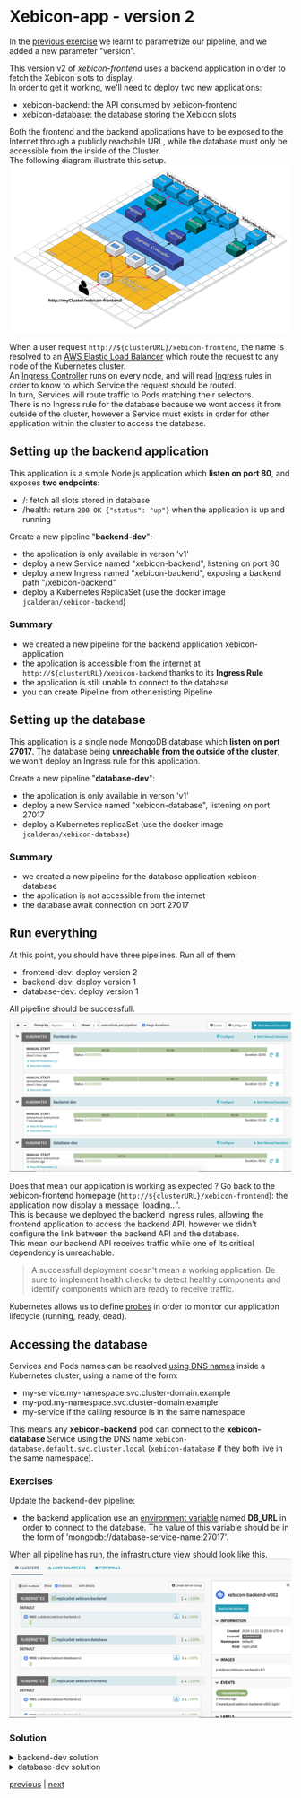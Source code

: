 # Xebicon-app - version 2
In the [previous exercise](../exercise2/README.md) we learnt to parametrize our pipeline, 
and we added a new parameter "version".

This version v2 of *xebicon-frontend* uses a backend application in order to fetch the Xebicon slots to display.  
In order to get it working, we'll need to deploy two new applications:
- xebicon-backend: the API consumed by xebicon-frontend
- xebicon-database: the database storing the Xebicon slots 

Both the frontend and the backend applications have to be exposed to the Internet through a publicly reachable URL, 
while the database must only be accessible from the inside of the Cluster.  
The following diagram illustrate this setup.
![Target deployment diagram](./xebicon-stack-cloudcraft.svg)

When a user request ```http://${clusterURL}/xebicon-frontend```, the name is resolved to an [AWS Elastic Load Balancer](https://aws.amazon.com/elasticloadbalancing/) which
route the request to any node of the Kubernetes cluster.  
An [Ingress Controller](https://kubernetes.io/docs/concepts/services-networking/ingress-controllers/) runs on every node, and will read [Ingress](https://kubernetes.io/fr/docs/concepts/services-networking/ingress/) rules in order to know to which Service the request should be routed.  
In turn, Services will route traffic to Pods matching their selectors.  
There is no Ingress rule for the database because 
we wont access it from outside of the cluster, however a Service must exists in order for other application within the cluster to access the database.

## Setting up the backend application
This application is a simple Node.js application which **listen on port 80**, and exposes **two endpoints**:
- /: fetch all slots stored in database
- /health: return ```200 OK {"status": "up"}``` when the application is up and running

Create a new pipeline "**backend-dev**":
- the application is only available in verson 'v1'
- deploy a new Service named "xebicon-backend", listening on port 80
- deploy a new Ingress named "xebicon-backend", exposing a backend path "/xebicon-backend"
- deploy a Kubernetes ReplicaSet (use the docker image ```jcalderan/xebicon-backend```)

### Summary
- we created a new pipeline for the backend application xebicon-application
- the application is accessible from the internet at ```http://${clusterURL}/xebicon-backend``` thanks to its **Ingress Rule**
- the application is still unable to connect to the database
- you can create Pipeline from other existing Pipeline

## Setting up the database
This application is a single node MongoDB database which **listen on port 27017**.
The database being **unreachable from the outside of the cluster**, we won't deploy an Ingress rule for this application.

Create a new pipeline "**database-dev**":
- the application is only available in verson 'v1'
- deploy a new Service named "xebicon-database", listening on port 27017
- deploy a Kubernetes replicaSet (use the docker image ```jcalderan/xebicon-database```)

### Summary
- we created a new pipeline for the database application xebicon-database
- the application is not accessible from the internet
- the database await connection on port 27017

## Run everything
At this point, you should have three pipelines. Run all of them:
- frontend-dev: deploy version 2
- backend-dev: deploy version 1
- database-dev: deploy version 1

All pipeline should be successfull.
![xebistack pipeline](./xebi-stack-pipelines.png)

Does that mean our application is working as expected ?
Go back to the xebicon-frontend homepage (```http://${clusterURL}/xebicon-frontend```): the application now display a message 'loading...'.  
This is because we deployed the backend Ingress rules, allowing the frontend application to access the backend API, however we didn't configure the link between the backend API and the database.  
This mean our backend API receives traffic while one of its critical dependency is unreachable.

> A successfull deployment doesn't mean a working application. Be sure to implement health checks to detect healthy components and identify components which are ready to receive traffic.

Kubernetes allows us to define [probes](https://kubernetes.io/docs/concepts/workloads/pods/pod-lifecycle/#container-probes) in order to monitor our application lifecycle (running, ready, dead).  

## Accessing the database
Services and Pods names can be resolved [using DNS names](https://kubernetes.io/docs/concepts/services-networking/dns-pod-service/)
inside a Kubernetes cluster, using a name of the form:
- my-service.my-namespace.svc.cluster-domain.example
- my-pod.my-namespace.svc.cluster-domain.example
- my-service if the calling resource is in the same namespace

This means any **xebicon-backend** pod can connect to the **xebicon-database** Service using the DNS name ```xebicon-database.default.svc.cluster.local``` (```xebicon-database``` if they both live in the same namespace).

### Exercises
Update the backend-dev pipeline:
- the backend application use an [environment variable](https://kubernetes.io/docs/tasks/inject-data-application/define-environment-variable-container/) named **DB_URL** in order to connect to the database. 
The value of this variable should be in the form of 'mongodb://database-service-name:27017'.  

When all pipeline has run, the infrastructure view should look like this.
![xebistack cluster view](./xebi-stack-cluster.png)

### Solution

<details>
    <summary>backend-dev solution</summary>
    <p>
    Click "Pipeline Actions" (upper right), then click "Edit as JSON", and copy paste the following JSON.

```json
{
  "keepWaitingPipelines": false,
  "limitConcurrent": true,
  "parameterConfig": [
    {
      "default": "v1",
      "description": "",
      "hasOptions": true,
      "label": "version",
      "name": "version",
      "options": [
        {
          "value": "v1"
        }
      ],
      "pinned": false,
      "required": true
    }
  ],
  "stages": [
    {
      "account": "kubernetes",
      "cloudProvider": "kubernetes",
      "manifests": [
        {
          "apiVersion": "v1",
          "kind": "Service",
          "metadata": {
            "name": "xebicon-backend"
          },
          "spec": {
            "ports": [
              {
                "port": 80,
                "protocol": "TCP"
              }
            ],
            "selector": {
              "app": "xebicon-backend",
              "environment": "dev",
              "version": "${parameters.version}"
            }
          }
        }
      ],
      "moniker": {
        "app": "xebicon-app"
      },
      "name": "Deploy Service",
      "refId": "1",
      "requisiteStageRefIds": [],
      "skipExpressionEvaluation": false,
      "source": "text",
      "trafficManagement": {
        "enabled": false,
        "options": {
          "enableTraffic": false,
          "services": []
        }
      },
      "type": "deployManifest"
    },
    {
      "account": "kubernetes",
      "cloudProvider": "kubernetes",
      "manifests": [
        {
          "apiVersion": "networking.k8s.io/v1beta1",
          "kind": "Ingress",
          "metadata": {
            "annotations": {
              "nginx.ingress.kubernetes.io/rewrite-target": "/$2"
            },
            "name": "xebicon-backend-ingress"
          },
          "spec": {
            "rules": [
              {
                "http": {
                  "paths": [
                    {
                      "backend": {
                        "serviceName": "xebicon-backend",
                        "servicePort": 80
                      },
                      "path": "/xebicon-backend(/|$)(.*)"
                    }
                  ]
                }
              }
            ]
          }
        }
      ],
      "moniker": {
        "app": "xebicon-app"
      },
      "name": "Deploy Ingress",
      "refId": "2",
      "requisiteStageRefIds": [
        "1"
      ],
      "skipExpressionEvaluation": false,
      "source": "text",
      "trafficManagement": {
        "enabled": false,
        "options": {
          "enableTraffic": false,
          "services": []
        }
      },
      "type": "deployManifest"
    },
    {
      "account": "kubernetes",
      "cloudProvider": "kubernetes",
      "manifests": [
        {
          "apiVersion": "apps/v1",
          "kind": "ReplicaSet",
          "metadata": {
            "labels": {
              "app": "xebicon-backend",
              "environment": "dev",
              "version": "${parameters.version}"
            },
            "name": "xebicon-backend"
          },
          "spec": {
            "replicas": 1,
            "selector": {
              "matchLabels": {
                "app": "xebicon-backend",
                "environment": "dev",
                "version": "${parameters.version}"
              }
            },
            "template": {
              "metadata": {
                "labels": {
                  "app": "xebicon-backend",
                  "environment": "dev",
                  "version": "${parameters.version}"
                }
              },
              "spec": {
                "containers": [
                  {
                    "image": "jcalderan/xebicon-backend:${parameters.version}",
                    "name": "xebicon-backend",
                    "ports": [
                      {
                        "containerPort": 80
                      }
                    ]
                  }
                ]
              }
            }
          }
        }
      ],
      "moniker": {
        "app": "xebicon-app"
      },
      "name": "Deploy ReplicaSet",
      "refId": "3",
      "requisiteStageRefIds": [
        "2"
      ],
      "skipExpressionEvaluation": false,
      "source": "text",
      "trafficManagement": {
        "enabled": false,
        "options": {
          "enableTraffic": false,
          "services": []
        }
      },
      "type": "deployManifest"
    }
  ],
  "triggers": []
}
```
 </p>
</details>

<details>
    <summary>database-dev solution</summary>
    <p>
    Click "Pipeline Actions" (upper right), then click "Edit as JSON", and copy paste the following JSON.

```json
{
  "keepWaitingPipelines": false,
  "limitConcurrent": true,
  "parameterConfig": [
    {
      "default": "v1",
      "description": "application version",
      "hasOptions": true,
      "label": "version",
      "name": "version",
      "options": [
        {
          "value": "v1"
        }
      ],
      "pinned": false,
      "required": true
    }
  ],
  "stages": [
    {
      "account": "kubernetes",
      "cloudProvider": "kubernetes",
      "manifests": [
        {
          "apiVersion": "v1",
          "kind": "Service",
          "metadata": {
            "name": "xebicon-database"
          },
          "spec": {
            "ports": [
              {
                "port": 27017,
                "protocol": "TCP"
              }
            ],
            "selector": {
              "app": "xebicon-database",
              "environment": "dev",
              "version": "${parameter.version}"
            }
          }
        }
      ],
      "moniker": {
        "app": "xebicon-app"
      },
      "name": "Deploy Service",
      "refId": "1",
      "requisiteStageRefIds": [],
      "skipExpressionEvaluation": false,
      "source": "text",
      "trafficManagement": {
        "enabled": false,
        "options": {
          "enableTraffic": false,
          "services": []
        }
      },
      "type": "deployManifest"
    },
    {
      "account": "kubernetes",
      "cloudProvider": "kubernetes",
      "manifests": [
        {
          "apiVersion": "apps/v1",
          "kind": "ReplicaSet",
          "metadata": {
            "labels": {
              "app": "xebicon-database",
              "environment": "dev",
              "version": "${parameters.version}"
            },
            "name": "xebicon-database"
          },
          "spec": {
            "replicas": 1,
            "selector": {
              "matchLabels": {
                "app": "xebicon-database",
                "environment": "dev",
                "version": "${parameters.version}"
              }
            },
            "template": {
              "metadata": {
                "labels": {
                  "app": "xebicon-database",
                  "environment": "dev",
                  "version": "${parameters.version}"
                }
              },
              "spec": {
                "containers": [
                  {
                    "image": "jcalderan/xebicon-database:${parameters.version}",
                    "name": "xebicon-database",
                    "ports": [
                      {
                        "containerPort": 27017
                      }
                    ]
                  }
                ]
              }
            }
          }
        }
      ],
      "moniker": {
        "app": "xebicon-app"
      },
      "name": "Deploy ReplicaSet",
      "refId": "3",
      "requisiteStageRefIds": [
        "1"
      ],
      "skipExpressionEvaluation": false,
      "source": "text",
      "trafficManagement": {
        "enabled": false,
        "options": {
          "enableTraffic": false,
          "services": []
        }
      },
      "type": "deployManifest"
    }
  ],
  "triggers": []
}
```
 </p>
</details>

[previous](../exercise2/README.md) | [next](../exercise4/README.md)
